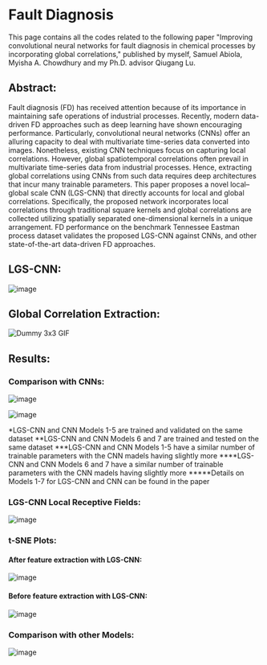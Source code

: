 # Fault Diagnosis

This page contains all the codes related to the following paper "Improving convolutional neural networks for fault diagnosis in chemical processes by incorporating global correlations," published by myself, Samuel Abiola, Myisha A. Chowdhury and my Ph.D. advisor Qiugang Lu.

## Abstract:

Fault diagnosis (FD) has received attention because of its importance in maintaining safe operations of industrial processes. Recently, modern data-driven FD approaches such as deep learning have shown encouraging performance. Particularly, convolutional neural networks (CNNs) offer an alluring capacity to deal with multivariate time-series data converted into images. Nonetheless, existing CNN techniques focus on capturing local correlations. However, global spatiotemporal correlations often prevail in multivariate time-series data from industrial processes. Hence, extracting global correlations using CNNs from such data requires deep architectures that incur many trainable parameters. This paper proposes a novel local–global scale CNN (LGS-CNN) that directly accounts for local and global correlations. Specifically, the proposed network incorporates local correlations through traditional square kernels and global correlations are collected utilizing spatially separated one-dimensional kernels in a unique arrangement. FD performance on the benchmark Tennessee Eastman process dataset validates the proposed LGS-CNN against CNNs, and other state-of-the-art data-driven FD approaches.

## LGS-CNN:

![image](https://github.com/SaifAlWahaibi/FaultDiagnosis/assets/106843163/3335d0eb-3c39-4bb7-b9b2-a0522272ba29)

## Global Correlation Extraction:

![Dummy 3x3 GIF](https://github.com/SaifAlWahaibi/FaultDiagnosis/assets/106843163/5227a882-7132-48ee-9c2e-d89419fa78f0.gif)

## Results:

### Comparison with CNNs:

![image](https://github.com/SaifAlWahaibi/FaultDiagnosis/assets/106843163/6cf142d0-9c6f-4e63-9d72-3427fe3fc5bc)

![image](https://github.com/SaifAlWahaibi/FaultDiagnosis/assets/106843163/3bd95b9c-5d24-4186-8acd-a5649f4b71aa)


*LGS-CNN and CNN Models 1-5 are trained and validated on the same dataset
**LGS-CNN and CNN Models 6 and 7 are trained and tested on the same dataset
***LGS-CNN and CNN Models 1-5 have a similar number of trainable parameters with the CNN madels having slightly more
****LGS-CNN and CNN Models 6 and 7 have a similar number of trainable parameters with the CNN madels having slightly more
*****Details on Models 1-7 for LGS-CNN and CNN can be found in the paper

### LGS-CNN Local Receptive Fields:

![image](https://github.com/SaifAlWahaibi/FaultDiagnosis/assets/106843163/0bd68cc2-ae01-45d1-a289-6bb77edd20f1)

### t-SNE Plots:

#### After feature extraction with LGS-CNN:

![image](https://github.com/SaifAlWahaibi/FaultDiagnosis/assets/106843163/fd0ee2a7-6cdc-4deb-804f-de0d411e9953)

#### Before feature extraction with LGS-CNN:

![image](https://github.com/SaifAlWahaibi/FaultDiagnosis/assets/106843163/9fc75997-4ec5-42df-a4ea-7855e31052d3)

### Comparison with other Models:

![image](https://github.com/SaifAlWahaibi/FaultDiagnosis/assets/106843163/2fc5b534-b64a-40d5-9ee3-a6418ed353d9)
